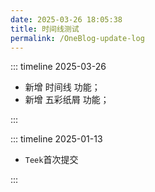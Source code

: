 ```yaml
---
date: 2025-03-26 18:05:38
title: 时间线测试
permalink: /OneBlog-update-log
---
```

<!-- index.md -->
<!-- 五彩纸屑组件 -->
<confetti />

::: timeline 2025-03-26

- 新增 时间线 功能；
- 新增 五彩纸屑 功能；
  

:::

::: timeline 2025-01-13

- `Teek`首次提交

:::